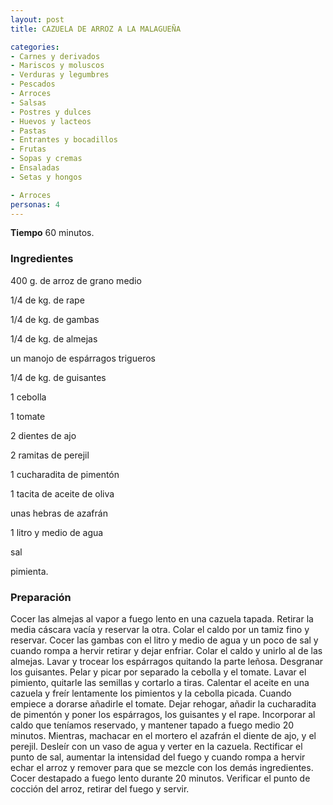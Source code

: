 ```yaml
---
layout: post
title: CAZUELA DE ARROZ A LA MALAGUEÑA

categories:
- Carnes y derivados
- Mariscos y moluscos
- Verduras y legumbres
- Pescados
- Arroces
- Salsas
- Postres y dulces
- Huevos y lacteos
- Pastas
- Entrantes y bocadillos
- Frutas
- Sopas y cremas
- Ensaladas
- Setas y hongos

- Arroces
personas: 4 
---
```

<b>Tiempo</b> 60 minutos.

<h3>Ingredientes</h3>
400 g. de arroz de grano medio

1/4 de kg. de rape

1/4 de kg. de gambas

1/4 de kg. de almejas

un manojo de espárragos trigueros

1/4 de kg. de guisantes

1 cebolla

1 tomate

2 dientes de ajo

2 ramitas de perejil

1 cucharadita de pimentón

1 tacita de aceite de oliva

unas hebras de azafrán

1 litro y medio de agua

sal

pimienta.

<h3>Preparación</h3>
Cocer las almejas al vapor a fuego lento en una cazuela tapada. Retirar la media cáscara vacía y reservar la otra. Colar el caldo por un tamiz fino y reservar. Cocer las gambas con el litro y medio de agua y un poco de sal y cuando rompa a hervir retirar y dejar enfriar. Colar el caldo y unirlo al de las almejas. Lavar y trocear los espárragos quitando la parte leñosa. Desgranar los guisantes. Pelar y picar por separado la cebolla y el tomate. Lavar el pimiento, quitarle las semillas y cortarlo a tiras. Calentar el aceite en una cazuela y freír lentamente los pimientos y la cebolla picada. Cuando empiece a dorarse añadirle el tomate. Dejar rehogar, añadir la cucharadita de pimentón y poner los espárragos, los guisantes y el rape. Incorporar al caldo que teníamos reservado, y mantener tapado a fuego medio 20 minutos. Mientras, machacar en el mortero el azafrán el diente de ajo, y el perejil. Desleír con un vaso de agua y verter en la cazuela. Rectificar el punto de sal, aumentar la intensidad del fuego y cuando rompa a hervir echar el arroz y remover para que se mezcle con los demás ingredientes. Cocer destapado a fuego lento durante 20 minutos. Verificar el punto de cocción del arroz, retirar del fuego y servir.

